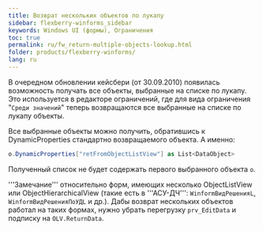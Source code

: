 ```yaml
---
title: Возврат нескольких объектов по лукапу
sidebar: flexberry-winforms_sidebar
keywords: Windows UI (формы), Ограничения
toc: true
permalink: ru/fw_return-multiple-objects-lookup.html
folder: products/flexberry-winforms/
lang: ru
---
```


В очередном обновлении кейсбери (от 30.09.2010) появилась возможность получать все объекты, выбранные на списке по лукапу.
Это используется в редакторе ограничений, где для вида ограничения "`Среди значений`" теперь возвращаются все выбранные на списке по лукапу объекты.


Все выбранные объекты можно получить, обратившись к DynamicProperties стандартно возвращаемого объекта. А именно:

```csharp
o.DynamicProperties["retFromObjectListView"] as List<DataObject>
```

Полученный список не будет содержать первого выбранного объекта `o`.


'''Замечание''' относительно форм, имеющих несколько ObjectListView или ObjectHierarchicalView (такие есть в '''АСУ-ДЧ''': `WinformВидРешенияL`, `WinformВидРешенияПоУДL` и др.). Дабы возврат нескольких объектов работал на таких формах, нужно убрать перегрузку `prv_EditData` и подписку на `OLV.ReturnData`.